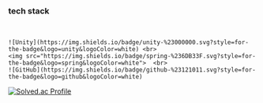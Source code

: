 <p align="left">
  <h3>tech stack</h3><br>
  
    ![Unity](https://img.shields.io/badge/unity-%23000000.svg?style=for-the-badge&logo=unity&logoColor=white) <br>
    <img src="https://img.shields.io/badge/spring-%236DB33F.svg?style=for-the-badge&logo=spring&logoColor=white">  <br>
    ![GitHub](https://img.shields.io/badge/github-%23121011.svg?style=for-the-badge&logo=github&logoColor=white)
</p>


<div align="left" dir="auto">
<p dir="auto"><a href="https://solved.ac/profile/kingjh120" rel="nofollow"><img src="http://mazassumnida.wtf/api/v2/generate_badge?boj=kingjh120" alt="Solved.ac Profile"  style="max-width: 100%;"></a></p>
</div>
<!--
**aphyrince/aphyrince** is a ✨ _special_ ✨ repository because its `README.md` (this file) appears on your GitHub profile.

Here are some ideas to get you started:

- 🔭 I’m currently working on ...
- 🌱 I’m currently learning ...
- 👯 I’m looking to collaborate on ...
- 🤔 I’m looking for help with ...
- 💬 Ask me about ...
- 📫 How to reach me: ...
- 😄 Pronouns: ...
- ⚡ Fun fact: ...
-->
